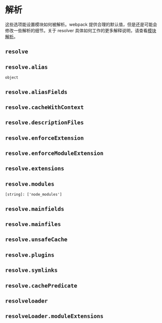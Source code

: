 # 解析
这些选项能设置模块如何被解析。webpack 提供合理的默认值，但是还是可能会修改一些解析的细节。关于 resolver 具体如何工作的更多解释说明，请查看[模块解析](/guide/module-resolution)。

## `resolve`

## `resolve.alias`
`object`

## `resolve.aliasFields`

## `resolve.cacheWithContext`

## `resolve.descriptionFiles`

## `resolve.enforceExtension`

## `resolve.enforceModuleExtension`

## `resolve.extensions`

## `resolve.modules`
`[string]: ['node_modules']`

## `resolve.mainfields`

## `resolve.mainfiles`


## `resolve.unsafeCache`

## `resolve.plugins`

## `resolve.symlinks`

## `resolve.cachePredicate`

## `resolveloader`

## `resolveLoader.moduleExtensions`